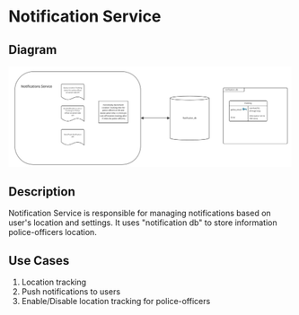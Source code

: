 # Notification Service

## Diagram

![Notification Service](../../assets/notification_services.jpg)

## Description

Notification Service is responsible for managing notifications based on user's location and settings. It uses "notification db" to store information police-officers location.

## Use Cases

1. Location tracking 
2. Push notifications to users
3. Enable/Disable location tracking for police-officers 
